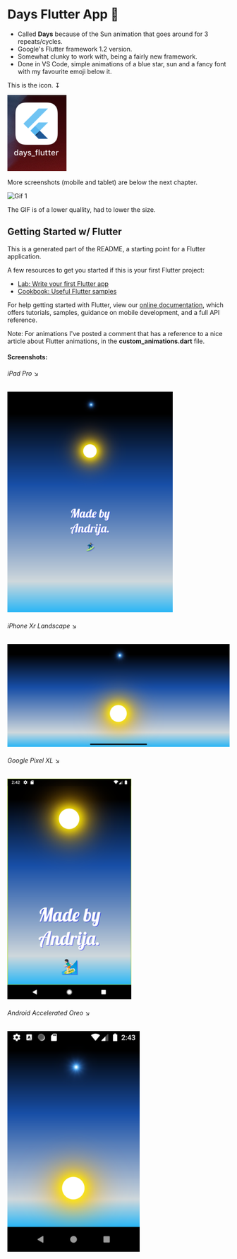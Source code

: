 # Days Flutter App 🦋
* Called <b>Days</b> because of the Sun animation that goes around for 3 repeats/cycles.
* Google's Flutter framework 1.2 version.
* Somewhat clunky to work with, being a fairly new framework.
* Done in VS Code, simple animations of a blue star, sun and a fancy font with my favourite emoji below it.

This is the icon. ↧


<img src="screenshots/icon.png" alt="Icon">


More screenshots (mobile and tablet) are below the next chapter.


<img src="screenshots/gif-1.gif" height="500" alt="Gif 1">


The GIF is of a lower quallity, had to lower the size.

## Getting Started w/ Flutter
This is a generated part of the README, a starting point for a Flutter application.

A few resources to get you started if this is your first Flutter project:

- [Lab: Write your first Flutter app](https://flutter.io/docs/get-started/codelab)
- [Cookbook: Useful Flutter samples](https://flutter.io/docs/cookbook)

For help getting started with Flutter, view our [online documentation](https://flutter.io/docs), which offers tutorials, samples, guidance on mobile development, and a full API reference.

Note: For animations I've posted a comment that has a reference to a nice article about Flutter animations, in the <b>custom_animations.dart</b> file.

#### Screenshots:
<h6>iPad Pro &#x2198;</h6>
<img src="screenshots/view-1.png" height="500" alt="View 1">
<h6>iPhone Xr Landscape &#x2198;</h6>
<img src="screenshots/view-2.png" alt="View 2">
<h6>Google Pixel XL &#x2198;</h6>
<img src="screenshots/view-3.png" height="500" alt="View 3">
<h6>Android Accelerated Oreo &#x2198;</h6>
<img src="screenshots/view-4.png" height="500" alt="View 4">
